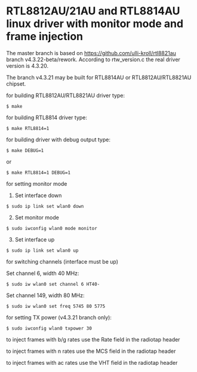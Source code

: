 # RTL8812AU/21AU and RTL8814AU linux driver with monitor mode and frame injection
The master branch is based on https://github.com/ulli-kroll/rtl8821au branch v4.3.22-beta/rework.
According to rtw_version.c the real driver version is 4.3.20.

The branch v4.3.21 may be built for RTL8814AU or RTL8812AU/RTL8821AU chipset. 

for building RTL8812AU/RTL8821AU driver type:

`$ make`


for building RTL8814 driver type:

`$ make RTL8814=1`


for building driver with debug output type:

`$ make DEBUG=1`

or

`$ make RTL8814=1 DEBUG=1`

for setting monitor mode

1. Set interface down
```
$ sudo ip link set wlan0 down
```
2. Set monitor mode
```
$ sudo iwconfig wlan0 mode monitor
```
3. Set interface up
```
$ sudo ip link set wlan0 up
```

for switching channels (interface must be up)

Set channel 6, width 40 MHz:
```
$ sudo iw wlan0 set channel 6 HT40-
```
Set channel 149, width 80 MHz:
```
$ sudo iw wlan0 set freq 5745 80 5775
```

for setting TX power (v4.3.21 branch only):
```
$ sudo iwconfig wlan0 txpower 30
```

to inject frames with b/g rates use the Rate field in the radiotap header

to inject frames with n rates use the MCS field in the radiotap header

to inject frames with ac rates use the VHT field in the radiotap header 

